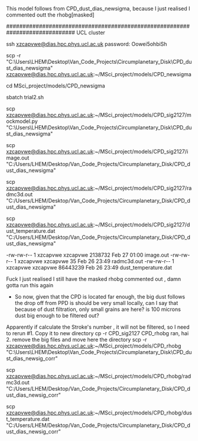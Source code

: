 This model follows from CPD_dust_dias_newsigma, because I just realised I commented outt the rhobg[masked]




#############################################################################
UCL cluster

ssh xzcapvwe@dias.hpc.phys.ucl.ac.uk 
password:  Oowei5ohbiSh

scp -r "C:\Users\LHEM\Desktop\Van_Code_Projects\Circumplanetary_Disk\CPD_dust_dias_newsigma" xzcapvwe@dias.hpc.phys.ucl.ac.uk:~/MSci_project/models/CPD_newsigma 


cd MSci_project/models/CPD_newsigma

sbatch trial2.sh

scp  xzcapvwe@dias.hpc.phys.ucl.ac.uk:~/MSci_project/models/CPD_sig2127/mockmodel.py "C:\Users\LHEM\Desktop\Van_Code_Projects\Circumplanetary_Disk\CPD_dust_dias_newsigma" 

scp xzcapvwe@dias.hpc.phys.ucl.ac.uk:~/MSci_project/models/CPD_sig2127/image.out "C:/Users/LHEM/Desktop/Van_Code_Projects/Circumplanetary_Disk/CPD_dust_dias_newsigma"


scp xzcapvwe@dias.hpc.phys.ucl.ac.uk:~/MSci_project/models/CPD_sig2127/radmc3d.out "C:/Users/LHEM/Desktop/Van_Code_Projects/Circumplanetary_Disk/CPD_dust_dias_newsigma"


scp xzcapvwe@dias.hpc.phys.ucl.ac.uk:~/MSci_project/models/CPD_sig2127/dust_temperature.dat "C:/Users/LHEM/Desktop/Van_Code_Projects/Circumplanetary_Disk/CPD_dust_dias_newsigma"





-rw-rw-r-- 1 xzcapvwe xzcapvwe  2138732 Feb 27 01:00 image.out
-rw-rw-r-- 1 xzcapvwe xzcapvwe       35 Feb 26 23:49 radmc3d.out
-rw-rw-r-- 1 xzcapvwe xzcapvwe 86443239 Feb 26 23:49 dust_temperature.dat



Fuck I just realised I still have the masked rhobg commented out , damn  gotta run this again
- So now, given that the CPD is located far enough, the big dust follows the drop off from PPD is should be very small locally, can I say that because of dust filtration, only small grains are here? is 100 microns dust big enough to be filtered out?

Apparently if calculate the Stroke's number , it will not be filtered, so I need to rerun
#1. Copy it to new directory
cp -r CPD_sig2127 CPD_rhobg
ran, hai
2. remove the big files and move here the directory
scp -r xzcapvwe@dias.hpc.phys.ucl.ac.uk:~/MSci_project/models/CPD_rhobg "C:\Users\LHEM\Desktop\Van_Code_Projects\Circumplanetary_Disk\CPD_dust_dias_newsig_corr"  


scp xzcapvwe@dias.hpc.phys.ucl.ac.uk:~/MSci_project/models/CPD_rhobg/radmc3d.out "C:/Users/LHEM/Desktop/Van_Code_Projects/Circumplanetary_Disk/CPD_dust_dias_newsig_corr"


scp xzcapvwe@dias.hpc.phys.ucl.ac.uk:~/MSci_project/models/CPD_rhobg/dust_temperature.dat "C:/Users/LHEM/Desktop/Van_Code_Projects/Circumplanetary_Disk/CPD_dust_dias_newsig_corr"